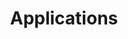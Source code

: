 ---
title:  Applications
license: '[CC BY-ND 3.0](http://creativecommons.org/licenses/by-nd/3.0/us/)'
modified: Monday, August 4th, 2014
modified_by:
  name: Alex Fornuto
categories:
 - remote-desktop
 - chef
 - voip
 - cloud-storage
 - containers
 - game-servers
 - media-servers
 - messaging
 - development
 - project-management
---